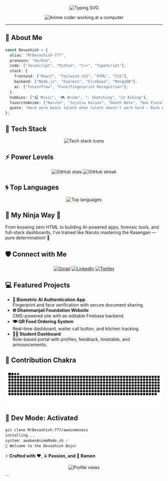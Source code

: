 <!-- Typing Header -->
<p align="center">
  <img src="https://readme-typing-svg.demolab.com?font=Fira+Code&duration=3000&pause=500&color=38BDF8&center=true&vCenter=true&width=435&lines=Yokoso+watashi+no+purofiruru+I'm+Devashish+Pillay!;Full+Stack+%7C+AI+Developer;Anime+Lover+%7C+Cyberpunk+Visionary;Let's+Code+Something+Awesome+%F0%9F%9A%80" alt="Typing SVG" />
</p>

<!-- Anime Banner -->
<p align="center">
  <img src="https://media0.giphy.com/media/v1.Y2lkPTc5MGI3NjExOXNtbXRmd2V4d2FjMHJmeDJ3bmV2YWU4dXhnNXBhMXZqbW5mbHA4aCZlcD12MV9pbnRlcm5hbF9naWZfYnlfaWQmY3Q9Zw/QfCQQQAI860CXZY9qs/giphy.gif" width="300" alt="Anime coder working at a computer">
</p>

---

## 🧠 About Me

```typescript
const Devashish = {
  alias: "MrDevashish-777",
  pronouns: "He/Him",
  code: ["JavaScript", "Python", "C++", "TypeScript"],
  stack: {
    frontend: ["React", "Tailwind CSS", "HTML", "CSS"],
    backend: ["Node.js", "Express", "Firebase", "MongoDB"],
    ai: ["TensorFlow", "Face/Fingerprint Recognition"],
  },
  hobbies: ["🎧 Music", "🎮 Anime", "✏️ Sketching", "🚴‍♂️ Biking"],
  favoriteAnime: ["Naruto", "Jujutsu Kaisen", "Death Note", "One Piece", "Bleach"],
  quote: "Hard work beats talent when talent doesn't work hard — Rock Lee 🍃"
};
```

## 🧰 Tech Stack
<p align="center">
  <img src="https://skillicons.dev/icons?i=react,js,ts,html,css,nodejs,express,mongodb,firebase,python,figma,tailwind&perline=6" alt="Tech stack icons" />
</p>

## ⚡ Power Levels
<p align="center">
  <img src="https://github-readme-stats.vercel.app/api?username=MrDevashish-777&show_icons=true&theme=tokyonight&hide_title=true" alt="GitHub stats" />
  <img src="https://github-readme-streak-stats.herokuapp.com?user=MrDevashish-777&theme=tokyonight&hide_border=true&date_format=M%20j%5B%2C%20Y%5D" alt="GitHub streak" />
</p>

## 🌀 Top Languages
<p align="center">
  <img src="https://github-readme-stats.vercel.app/api/top-langs/?username=MrDevashish-777&layout=compact&theme=tokyonight&langs_count=8" alt="Top languages" />
</p>

## 🎴 My Ninja Way 🥷
From knowing zero HTML to building AI-powered apps, forensic tools, and full-stack dashboards, I’ve trained like Naruto mastering the Rasengan — pure determination! 💪

## 🛡️ Connect with Me
<p align="center">
  <a href="mailto:devashishpillay777@gmail.com"><img src="https://img.shields.io/badge/-Gmail-EA4335?style=for-the-badge&logo=gmail&logoColor=white" alt="Gmail" /></a>
  <a href="https://www.linkedin.com/in/devashishpillay/"><img src="https://img.shields.io/badge/-LinkedIn-0077B5?style=for-the-badge&logo=linkedin&logoColor=white" alt="LinkedIn" /></a>
  <a href="https://twitter.com/devashish_777"><img src="https://img.shields.io/badge/-Twitter-1DA1F2?style=for-the-badge&logo=twitter&logoColor=white" alt="Twitter" /></a>
</p>

## 💻 Featured Projects
- **🧠 Biometric AI Authentication App**  
  Fingerprint and face verification with secure document sharing.  
- **🌐 Dhammanjali Foundation Website**  
  CMS-powered site with an editable Firebase backend.  
- **🍽️ QR Food Ordering System**  
  Real-time dashboard, waiter call button, and kitchen tracking.  
- **🧑‍🎓 Student Dashboard**  
  Role-based portal with profiles, feedback, timetable, and announcements.

## 🐍 Contribution Chakra
<p align="center">
  <img src="https://raw.githubusercontent.com/platane/snk/output/github-contribution-grid-snake.svg" alt="GitHub contribution snake animation" />
</p>

## 🧬 Dev Mode: Activated
```bash
git clone MrDevashish-777/awesomeness
installing...
system: awakenAnimeMode.sh ✅
💫 Welcome to the Devashish Dojo!
```

⚡ **Crafted with ❤️, ⚔️ Passion, and 🍜 Ramen**

<!-- Visitor Count -->
<p align="center">
  <img src="https://komarev.com/ghpvc/?username=MrDevashish-777&style=for-the-badge&color=blueviolet" alt="Profile views" />
</p>
```
